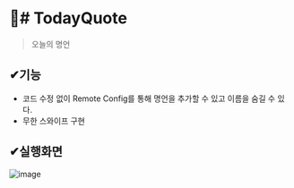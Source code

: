 # 📌# TodayQuote
>오늘의 명언

## ✔기능
<ul>
<li>코드 수정 없이 Remote Config를 통해 명언을 추가할 수 있고 이름을 숨길 수 있다.</li>
<li>무한 스와이프 구현</li>
</ul>

## ✔실행화면
![image](https://user-images.githubusercontent.com/76811495/151772216-1c8e8a3b-02c5-46d3-bb91-2ac5210569c5.png)


